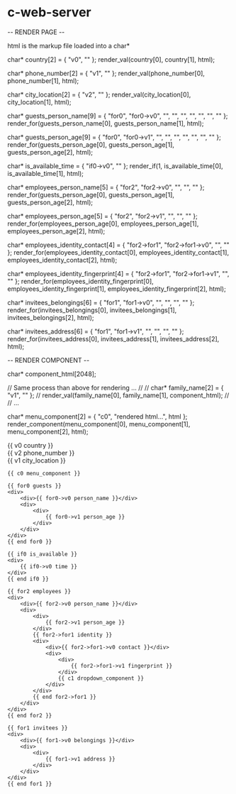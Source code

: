 # c-web-server

-- RENDER PAGE --

html is the markup file loaded into a char*

char* country[2] = { "v0", "" };
render_val(country[0], country[1], html);

char* phone_number[2] = { "v1", "" };
render_val(phone_number[0], phone_number[1], html);

char* city_location[2] = { "v2", "" };
render_val(city_location[0], city_location[1], html);

char* guests_person_name[9] = { "for0", "for0->v0", "", "", "", "", "", "", "" };
render_for(guests_person_name[0], guests_person_name[1], html);

char* guests_person_age[9] = { "for0", "for0->v1", "", "", "", "", "", "", "" };
render_for(guests_person_age[0], guests_person_age[1], guests_person_age[2], html);

char* is_available_time = { "if0->v0", "" };
render_if(1, is_available_time[0], is_available_time[1], html);

char* employees_person_name[5] = { "for2", "for2->v0", "", "", "" };
render_for(guests_person_age[0], guests_person_age[1], guests_person_age[2], html);

char* employees_person_age[5] = { "for2", "for2->v1", "", "", "" };
render_for(employees_person_age[0], employees_person_age[1], employees_person_age[2], html);

char* employees_identity_contact[4] = { "for2->for1", "for2->for1->v0", "", "" };
render_for(employees_identity_contact[0], employees_identity_contact[1], employees_identity_contact[2], html);

char* employees_identity_fingerprint[4] = { "for2->for1", "for2->for1->v1", "", "" };
render_for(employees_identity_fingerprint[0], employees_identity_fingerprint[1], employees_identity_fingerprint[2], html);

char* invitees_belongings[6] = { "for1", "for1->v0", "", "", "", "" };
render_for(invitees_belongings[0], invitees_belongings[1], invitees_belongings[2], html);

char* invitees_address[6] = { "for1", "for1->v1", "", "", "", "" };
render_for(invitees_address[0], invitees_address[1], invitees_address[2], html);

-- RENDER COMPONENT --

char* component_html[2048];

// Same process than above for rendering ...
// 
// char* family_name[2] = { "v1", "" };
// render_val(family_name[0], family_name[1], component_html);
// 
// ...

char* menu_component[2] = { "c0", "rendered html...", html };
render_component(menu_component[0], menu_component[1], menu_component[2], html);



<!DOCTYPE html>
<html lang="en">
  <head>
    <meta charset="UTF-8" />
    <meta name="viewport" content="width=device-width, initial-scale=1.0" />
    <title>Document</title>
  </head>
  <body>
    <div>
        {{ v0 country }}
    </div>
    <div>{{ v2 phone_number }}</div>
    <span>{{ v1 city_location }}</span>
    
    {{ c0 menu_component }}
    
    {{ for0 guests }}
    <div>
        <div>{{ for0->v0 person_name }}</div>
        <div>
            <div>
                {{ for0->v1 person_age }}
            </div>
        </div>
    </div>
    {{ end for0 }}
    
    {{ if0 is_available }}
    <div>
        {{ if0->v0 time }}
    </div>
    {{ end if0 }}
    
    {{ for2 employees }}
    <div>
        <div>{{ for2->v0 person_name }}</div>
        <div>
            <div>
                {{ for2->v1 person_age }}
            </div>
            {{ for2->for1 identity }}
            <div>
                <div>{{ for2->for1->v0 contact }}</div>
                <div>
                    <div>
                        {{ for2->for1->v1 fingerprint }}
                    </div>
                    {{ c1 dropdown_component }}
                </div>
            </div>
            {{ end for2->for1 }}
        </div>
    </div>
    {{ end for2 }}
    
    {{ for1 invitees }}
    <div>
        <div>{{ for1->v0 belongings }}</div>
        <div>
            <div>
                {{ for1->v1 address }}
            </div>
        </div>
    </div>
    {{ end for1 }}


  </body>
</html>